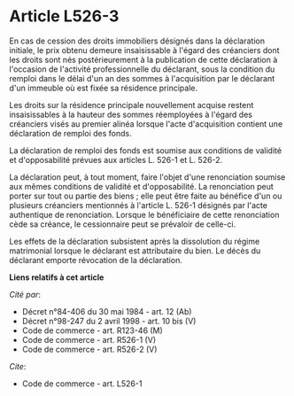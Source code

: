 # Article L526-3

En cas de cession des droits immobiliers désignés dans la déclaration initiale, le prix obtenu demeure insaisissable à
l'égard des créanciers dont les droits sont nés postérieurement à la publication de cette déclaration à l'occasion de
l'activité professionnelle du déclarant, sous la condition du remploi dans le délai d'un an des sommes à l'acquisition par le
déclarant d'un immeuble où est fixée sa résidence principale. 

Les droits sur la résidence principale nouvellement acquise restent insaisissables à la hauteur des sommes réemployées à
l'égard des créanciers visés au premier alinéa lorsque l'acte d'acquisition contient une déclaration de remploi des fonds. 

La déclaration de remploi des fonds est soumise aux conditions de validité et d'opposabilité prévues aux articles L. 526-1 et
L. 526-2. 

La déclaration peut, à tout moment, faire l'objet d'une renonciation soumise aux mêmes conditions de validité et
d'opposabilité. La renonciation peut porter sur tout ou partie des biens ; elle peut être faite au bénéfice d'un ou plusieurs
créanciers mentionnés à l'article L. 526-1 désignés par l'acte authentique de renonciation. Lorsque le bénéficiaire de cette
renonciation cède sa créance, le cessionnaire peut se prévaloir de celle-ci. 

Les effets de la déclaration subsistent après la dissolution du régime matrimonial lorsque le déclarant est attributaire du
bien. Le décès du déclarant emporte révocation de la déclaration.

**Liens relatifs à cet article**

_Cité par_:

  - Décret n°84-406 du 30 mai 1984 - art. 12 (Ab)
  - Décret n°98-247 du 2 avril 1998 - art. 10 bis (V)
  - Code de commerce - art. R123-46 (M)
  - Code de commerce - art. R526-1 (V)
  - Code de commerce - art. R526-2 (V)

_Cite_:

  - Code de commerce - art. L526-1

